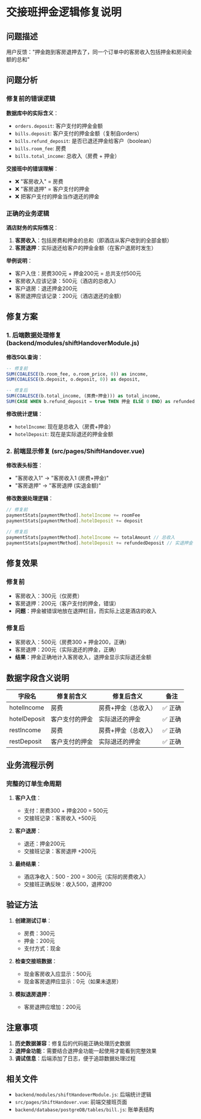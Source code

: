 # 交接班押金逻辑修复说明

## 问题描述

用户反馈："押金跑到客房退押去了，同一个订单中的客房收入包括押金和房间金额的总和"

## 问题分析

### 修复前的错误逻辑

**数据库中的实际含义**：
- `orders.deposit`: 客户支付的押金金额
- `bills.deposit`: 客户支付的押金金额（复制自orders）
- `bills.refund_deposit`: 是否已退还押金给客户（boolean）
- `bills.room_fee`: 房费
- `bills.total_income`: 总收入（房费 + 押金）

**交接班中的错误理解**：
- ❌ "客房收入" = 房费
- ❌ "客房退押" = 客户支付的押金
- ❌ 把客户支付的押金当作退还的押金

### 正确的业务逻辑

**酒店财务的实际情况**：
1. **客房收入**：包括房费和押金的总和（即酒店从客户收到的全部金额）
2. **客房退押**：实际退还给客户的押金金额（在客户退房时发生）

**举例说明**：
- 客户入住：房费300元 + 押金200元 = 总共支付500元
- 客房收入应该记录：500元（酒店的总收入）
- 客户退房：退还押金200元
- 客房退押应该记录：200元（酒店退还的金额）

## 修复方案

### 1. 后端数据处理修复 (backend/modules/shiftHandoverModule.js)

**修改SQL查询**：
```sql
-- 修复前
SUM(COALESCE(b.room_fee, o.room_price, 0)) as income,
SUM(COALESCE(b.deposit, o.deposit, 0)) as deposit,

-- 修复后  
SUM(COALESCE(b.total_income, (房费+押金))) as total_income,
SUM(CASE WHEN b.refund_deposit = true THEN 押金 ELSE 0 END) as refunded_deposit,
```

**修改统计逻辑**：
- `hotelIncome`: 现在是总收入（房费+押金）
- `hotelDeposit`: 现在是实际退还的押金金额

### 2. 前端显示修复 (src/pages/ShiftHandover.vue)

**修改表头标签**：
- "客房收入1" → "客房收入1 (房费+押金)"
- "客房退押" → "客房退押 (实退金额)"

**修改数据处理逻辑**：
```javascript
// 修复前
paymentStats[paymentMethod].hotelIncome += roomFee
paymentStats[paymentMethod].hotelDeposit += deposit

// 修复后
paymentStats[paymentMethod].hotelIncome += totalAmount // 总收入
paymentStats[paymentMethod].hotelDeposit += refundedDeposit // 实退押金
```

## 修复效果

### 修复前
- 客房收入：300元（仅房费）
- 客房退押：200元（客户支付的押金，错误）
- **问题**：押金被错误地放在退押栏目，而实际上这是酒店的收入

### 修复后  
- 客房收入：500元（房费300 + 押金200，正确）
- 客房退押：200元（实际退还的押金，正确）
- **结果**：押金正确地计入客房收入，退押金显示实际退还金额

## 数据字段含义说明

| 字段名 | 修复前含义 | 修复后含义 | 备注 |
|--------|------------|------------|------|
| hotelIncome | 房费 | 房费+押金（总收入） | ✅ 正确 |
| hotelDeposit | 客户支付的押金 | 实际退还的押金 | ✅ 正确 |
| restIncome | 房费 | 房费+押金（总收入） | ✅ 正确 |
| restDeposit | 客户支付的押金 | 实际退还的押金 | ✅ 正确 |

## 业务流程示例

### 完整的订单生命周期

1. **客户入住**：
   - 支付：房费300 + 押金200 = 500元
   - 交接班记录：客房收入 +500元

2. **客户退房**：
   - 退还：押金200元
   - 交接班记录：客房退押 +200元

3. **最终结果**：
   - 酒店净收入：500 - 200 = 300元（实际的房费收入）
   - 交接班正确反映：收入500，退押200

## 验证方法

1. **创建测试订单**：
   - 房费：300元
   - 押金：200元
   - 支付方式：现金

2. **检查交接班数据**：
   - 现金客房收入应显示：500元
   - 现金客房退押应显示：0元（如果未退房）

3. **模拟退房退押**：
   - 客房退押应增加：200元

## 注意事项

1. **历史数据兼容**：修复后的代码能正确处理历史数据
2. **退押金功能**：需要结合退押金功能一起使用才能看到完整效果
3. **调试信息**：后端添加了日志，便于追踪数据处理过程

## 相关文件

- `backend/modules/shiftHandoverModule.js`: 后端统计逻辑
- `src/pages/ShiftHandover.vue`: 前端交接班页面
- `backend/database/postgreDB/tables/bill.js`: 账单表结构 